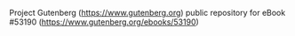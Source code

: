 Project Gutenberg (https://www.gutenberg.org) public repository for
eBook #53190 (https://www.gutenberg.org/ebooks/53190)
